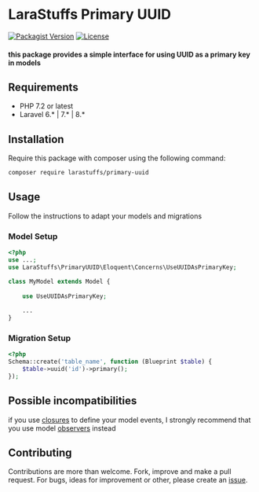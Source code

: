# LaraStuffs Primary UUID

[![Packagist Version](https://img.shields.io/packagist/v/larastuffs/primary-uuid)](https://packagist.org/packages/larastuffs/primary-uuid)
[![License](https://img.shields.io/badge/license-MIT-brightgreen.svg)](https://github.com/LaraStuffs/PrimaryUUID/blob/master/LICENSE.md)

#### this package provides a simple interface for using UUID as a primary key in models

## Requirements
 - PHP 7.2 or latest
 - Laravel 6.* | 7.* | 8.*

## Installation
Require this package with composer using the following command:
```bash
composer require larastuffs/primary-uuid
```

## Usage
Follow the instructions to adapt your models and migrations

### Model Setup
```php
<?php
use ...;
use LaraStuffs\PrimaryUUID\Eloquent\Concerns\UseUUIDAsPrimaryKey;

class MyModel extends Model {
 
    use UseUUIDAsPrimaryKey;
 
    ...
}
```

### Migration Setup
```php
<?php
Schema::create('table_name', function (Blueprint $table) {
    $table->uuid('id')->primary();
});
```


## Possible incompatibilities


if you use [closures] to define your model events, I strongly recommend that you use model [observers] instead

## Contributing
Contributions are more than welcome. Fork, improve and make a pull request. For bugs, ideas for improvement or other, please create an [issue].

[closures]: <https://laravel.com/docs/7.x/eloquent#events-using-closures>
[observers]: <https://laravel.com/docs/7.x/eloquent#observers>
[issue]: <https://github.com/LaraStuffs/PrimaryUUID/issues>

